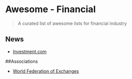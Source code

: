 # Awesome - Financial

> A curated list of awesome lists for financial industry


## News

- [Investment.com](http://www.investing.com/)

##Associations
- [World Federation of Exchanges](http://www.world-exchanges.org/) 
